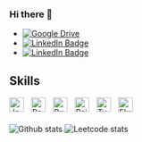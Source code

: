 ### Hi there 👋

- <a href="https://drive.google.com/file/d/14AEBukQk8stLHsOE3yZpKJevcKlJhbY1/view?usp=sharing">
    <img src="https://upload.wikimedia.org/wikipedia/commons/d/da/Google_Drive_logo.png" alt="Google Drive"/>
  </a>
- <a href="schuessler.alex@gmail.com">
    <img src="https://img.shields.io/badge/LinkedIn-blue?style=for-the-badge&logo=linkedin&logoColor=white" alt="LinkedIn Badge"/>
  </a>
- <a href="https://www.linkedin.com/in/alexander-schuessler/">
    <img src="https://img.shields.io/badge/LinkedIn-blue?style=for-the-badge&logo=linkedin&logoColor=white" alt="LinkedIn Badge"/>
  </a>

## Skills

<img align="left" alt="JavaScript" width="26px" src="https://cdn.jsdelivr.net/gh/devicons/devicon/icons/javascript/javascript-original.svg" style="padding-right:10px;" />
<img align="left" alt="React" width="26px" src="https://cdn.jsdelivr.net/gh/devicons/devicon/icons/react/react-original.svg" style="padding-right:10px;" />
<img align="left" alt="Ruby" width="26px" src="https://cdn.jsdelivr.net/gh/devicons/devicon/icons/ruby/ruby-original.svg" style="padding-right:10px;" />
<img align="left" alt="Rails" width="26px" src="https://pbs.twimg.com/media/CZGHPChUAAA3jqE?format=png&name=large" style="padding-right:10px;" />
<img align="left" alt="TypeScript" width="26px" src="https://cdn.jsdelivr.net/gh/devicons/devicon/icons/typescript/typescript-original.svg" style="padding-right:10px;" />
<img align="left" alt="Flutter" width="26px" src="https://mobilecoderz.com/images/services/flutter/flutter.png" style="padding-right:10px;" />

<br></br>


![Github stats](https://github-readme-stats.vercel.app/api?username=Retroviridae&theme=highcontrast&show_icons=true&count_private=true)
![Leetcode stats](https://leetcard.jacoblin.cool/Retroviridae?theme=dark)

<!--
**Retroviridae/Retroviridae** is a ✨ _special_ ✨ repository because its `README.md` (this file) appears on your GitHub profile.

Here are some ideas to get you started:

- 🔭 I’m currently working on ...
- 🌱 I’m currently learning ...
- 👯 I’m looking to collaborate on ...
- 🤔 I’m looking for help with ...
- 💬 Ask me about ...
- 📫 How to reach me: ...
- 😄 Pronouns: ...
- ⚡ Fun fact: ...
-->
